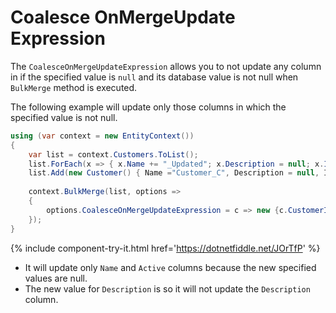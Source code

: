 # Coalesce OnMergeUpdate Expression

The `CoalesceOnMergeUpdateExpression` allows you to not update any column in if the specified value is `null` and its database value is not null when `BulkMerge` method is executed.

The following example will update only those columns in which the specified value is not null.

```csharp
using (var context = new EntityContext())
{
    var list = context.Customers.ToList();
    list.ForEach(x => { x.Name += "_Updated"; x.Description = null; x.IsActive = false;});
    list.Add(new Customer() { Name ="Customer_C", Description = null, IsActive = false});
    
    context.BulkMerge(list, options => 
    {
        options.CoalesceOnMergeUpdateExpression = c => new {c.CustomerID, c.Description};
    });                  
}
```

{% include component-try-it.html href='https://dotnetfiddle.net/JOrTfP' %}

 - It will update only `Name` and `Active` columns because the new specified values are null.
 - The new value for `Description` is so it will not update the `Description` column.

